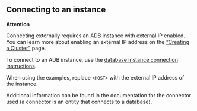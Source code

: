 ## Connecting to an instance

<warn>

**Attention**

Connecting externally requires an ADB instance with external IP enabled. You can learn more about enabling an external IP address on the [“Creating a Cluster”](../../../adb-start/create-adb/) page.

<warn>

To connect to an ADB instance, use the [database instance connection instructions](../../../../dbaas/dbaas-start/db-connect/).

When using the examples, replace `<HOST>` with the external IP address of the instance.

Additional information can be found in the documentation for the connector used (a connector is an entity that connects to a database).
